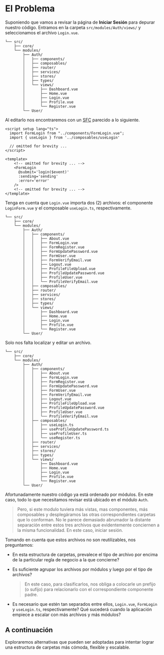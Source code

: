 # El Problema

Suponiendo que vamos a revisar la página de **Iniciar Sesión** para depurar nuestro código. Entramos en la carpeta `src/modules/Auth/views/` y seleccionamos el archivo `Login.vue`.

```sh{14}
└── src/
    ├── core/
    └── modules/
        ├── Auth/
        │   ├── components/
        │   ├── composables/
        │   ├── router/
        │   ├── services/
        │   ├── stores/
        │   ├── types/
        │   └── views/
        │       ├── Dashboard.vue
        │       ├── Home.vue
        │       ├── Login.vue
        │       ├── Profile.vue
        │       └── Register.vue
        └── User/
```
Al editarlo nos encontraremos con un [SFC](https://vuejs.org/guide/scaling-up/sfc) parecido a lo siguiente.

```vue
<script setup lang="ts">  
  import FormLogin from "../components/FormLogin.vue";
  import { useLogin } from '../composables/useLogin'  
  
  // omitted for brevity ...
</script>

<template>
    <!-- omitted for brevity ... -->
    <FormLogin
      @submit='login($event)'      
      :sending='sending'
      :error='error'
    />
    <!-- omitted for brevity ... -->
</template>
```

Tenga en cuenta que `Login.vue` importa dos (2) archivos: el componente `LoginForm.vue` y el composable `useLogin.ts`, respectivamente.


```sh{7,25}
└── src/
    ├── core/
    └── modules/
        ├── Auth/
        │   ├── components/
        │   │   ├── About.vue
        │   │   ├── FormLogin.vue
        │   │   ├── FormRegister.vue
        │   │   ├── FormUpdatePassword.vue
        │   │   ├── FormUser.vue
        │   │   ├── FormVerifyEmail.vue
        │   │   ├── Logout.vue
        │   │   ├── ProfileFileUpload.vue
        │   │   ├── ProfileUpdatePassword.vue
        │   │   ├── ProfileUser.vue
        │   │   └── ProfileVerifyEmail.vue
        │   ├── composables/
        │   ├── router/
        │   ├── services/
        │   ├── stores/
        │   ├── types/
        │   └── views/
        │       ├── Dashboard.vue
        │       ├── Home.vue
        │       ├── Login.vue
        │       ├── Profile.vue
        │       └── Register.vue
        └── User/
```

Solo nos falta localizar y editar un archivo.


```sh{7,18,29}
└── src/
    ├── core/
    └── modules/
        ├── Auth/
        │   ├── components/
        │   │   ├── About.vue
        │   │   ├── FormLogin.vue
        │   │   ├── FormRegister.vue
        │   │   ├── FormUpdatePassword.vue
        │   │   ├── FormUser.vue
        │   │   ├── FormVerifyEmail.vue
        │   │   ├── Logout.vue
        │   │   ├── ProfileFileUpload.vue
        │   │   ├── ProfileUpdatePassword.vue
        │   │   ├── ProfileUser.vue
        │   │   └── ProfileVerifyEmail.vue
        │   ├── composables/
        │   │   ├── useLogin.ts
        │   │   ├── useProfileUpdatePassword.ts
        │   │   ├── useProfileUser.ts
        │   │   └── useRegister.ts
        │   ├── router/
        │   ├── services/
        │   ├── stores/
        │   ├── types/
        │   └── views/
        │       ├── Dashboard.vue
        │       ├── Home.vue
        │       ├── Login.vue
        │       ├── Profile.vue
        │       └── Register.vue
        └── User/
```

Afortunadamente nuestro código ya está ordenado por módulos. En este caso, todo lo que necesitamos revisar está ubicado en el módulo `Auth`.

>Pero, si este modulo tuviera más vistas, mas componentes, más composables y desplegáramos las otras correspondientes carpetas que lo conforman. No le parece demasiado abrumador la distante separación entre estos tres archivos que evidentemente conciernen a la misma funcionalidad. En este caso, iniciar sesión.

Tomando en cuenta que estos archivos no son reutilizables, nos preguntamos:

- En esta estructura de carpetas, prevalece el tipo de archivo por encima de la particular regla de negocio a la que concierne?

- Es suficiente agrupar los archivos por módulos y luego por el tipo de archivos? 
  > En este caso, para clasificarlos, nos obliga a colocarle un prefijo (o sufijo) para relacionarlo con el correspondiente componente padre.

- Es necesario que estén tan separados entre ellos, `Login.vue`, `FormLogin` y `useLogin.ts`, respectivamente? Qué sucederá cuando la aplicación empiece a escalar con más archivos y más módulos?

## A continuación

Exploraremos alternativas que pueden ser adoptadas para intentar lograr una estructura de carpetas más cómoda, flexible y escalable.


